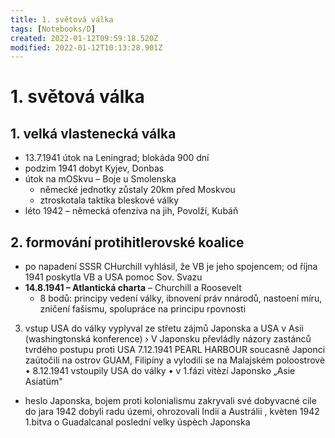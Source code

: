 ```yaml
---
title: 1. světová válka
tags: [Notebooks/D]
created: 2022-01-12T09:59:18.520Z
modified: 2022-01-12T10:13:28.901Z
---
```


# 1. světová válka
## 1. velká vlastenecká válka
- 13.7.1941 útok na Leningrad; blokáda 900 dní
- podzim 1941 dobyt Kyjev, Donbas
- útok na mOSkvu – Boje u Smolenska
  - německé jednotky zůstaly 20km před Moskvou
  - ztroskotala taktika bleskové války
- léto 1942 – německá ofenzíva na jih, Povolží, Kubáň
## 2. formování protihitlerovské koalice
- po napadení SSSR CHurchill vyhlásil, že VB je jeho spojencem; od října 1941 poskytla VB a USA pomoc Sov. Svazu
- __14.8.1941 – Atlantická charta__ – Churchill a Roosevelt
  - 8 bodů: principy vedení války, ibnovení práv nnárodů, nastoení míru, zničení fašismu, spolupráce na principu rpovnosti
3. vstup USA do války
vyplyval ze střetu zájmů Japonska a USA v Asii (washingtonská konference)
› V Japonsku převládly názory zastánců tvrdého postupu proti USA
7.12.1941 PEARL HARBOUR
soucasně Japonci zaútočili na ostrov GUAM,
Filipíny a vylodili se na Malajském
poloostrovè
• 8.12.1941 vstoupily USA do války
• v 1.fázi vitèzí Japonsko
„Asie Asiatüm"
- heslo Japonska, bojem
proti kolonialismu zakryvali své
dobyvacné cile
do jara 1942 dobyli radu územi,
ohrozovali Indii a Austrálii
, kvèten 1942 1.bitva o Guadalcanal
poslední velky úspèch Japonska

